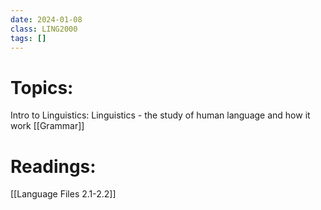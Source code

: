 ```yaml
---
date: 2024-01-08
class: LING2000
tags: []
---
```

# Topics:

Intro to Linguistics:
	Linguistics - the study of human language and how it work
	[[Grammar]]

# Readings:
[[Language Files 2.1-2.2]]

